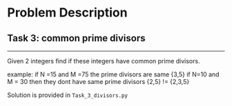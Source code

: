 # Problem Description

## Task 3: common prime divisors
********************************
Given 2 integers find if these integers have common prime divisors.

example:
if N =15 and M =75 the prime divisors are same {3,5}
if N=10 and M = 30 then they dont have same prime divisors {2,5} != {2,3,5}

Solution is provided in `Task_3_divisors.py`
